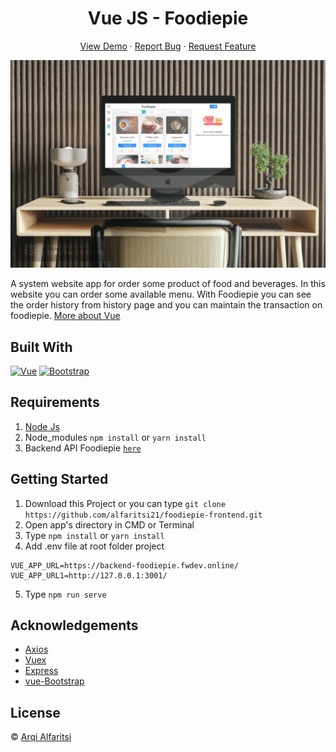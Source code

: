<h1 align='center'>Vue JS - Foodiepie</h1>
<p align="center">
    <a href="https://foodiepie.netlify.app/">View Demo</a>
    ·
    <a href="https://github.com/alfaritsi21/foodiepie-frontend/issues">Report Bug</a>
    ·
    <a href="https://github.com/alfaritsi21/foodiepie-frontend/issues">Request Feature</a>
  </p>

![Image Banner](https://raw.githubusercontent.com/alfaritsi21/foodiepie-frontend/master/foodiepie.jpg)

A system website app for order some product of food and beverages. In this website you can order some available menu. With Foodiepie you can see the order history from history page and you can maintain the transaction on foodiepie. [More about Vue](https://vuejs.org/)

## Built With

[![Vue](https://img.shields.io/badge/Vue-v2.6.11-green)](https://github.com/vuejs/vue)
[![Bootstrap](https://img.shields.io/badge/Bootstrap-v4.5.x-blue)](https://github.com/bootstrap-vue/bootstrap-vue)

## Requirements

1. <a href="https://nodejs.org/en/download/">Node Js</a>
2. Node_modules `npm install` or `yarn install`
3. Backend API Foodiepie [`here`](https://github.com/alfaritsi21/foodiepie-backend)

## Getting Started

1. Download this Project or you can type `git clone https://github.com/alfaritsi21/foodiepie-frontend.git`
2. Open app's directory in CMD or Terminal
3. Type `npm install` or `yarn install`
4. Add .env file at root folder project

```
VUE_APP_URL=https://backend-foodiepie.fwdev.online/
VUE_APP_URL1=http://127.0.0.1:3001/

```

5. Type `npm run serve`

## Acknowledgements

- [Axios](https://www.npmjs.com/package/axios)
- [Vuex](https://vuex.vuejs.org/)
- [Express](https://www.npmjs.com/package/express)
- [vue-Bootstrap](https://bootstrap-vue.org/)

## License

© [Arqi Alfaritsi](https://github.com/alfaritsi21/)
